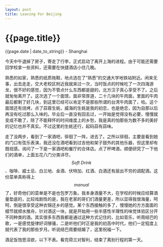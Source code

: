 ```yaml
---
layout: post
title: Leaving For Beijing
---
```


{{page.title}}
==============

<p class="meta">{{page.date | date_to_string}} - Shanghai</p>

今天中午退掉了房子，寄走了行李，正式启动了离开上海的进程。由于可能还需要回学校拿一些资料，还需要在快捷酒店小住几晚。

熟悉的如家，熟悉的纸质拖鞋，地点选在了“熟悉”的交通大学地铁站附近。闲来无事，出去走走，交大老校区附近我就来过一次，当时饭点的时候吃了一次四海游龙，很不好的感觉，因为不管点什么东西都是甜的，北方汉子真心享受不了。之后就匆匆离开了。这次选了一个面馆，面非常厚道，二十几块的牛肉面，里面的牛肉最后都剩了好几块，到这里已经可以肯定不是那些所谓的台湾牛肉面了，哈。这个面馆还有烧烤，点了蒜蓉生蚝，威海的生蚝是我的初恋，也是绝恋，因为自那以后再没有吃过那么入味的。毕业后一直没有回去过，一开始是觉得没有必要，慢慢就变成不敢了，除了不能释怀的时间维度上的乡愁，我是真的怕那些为数不多的美好的记忆也并不真实。不过这里的生蚝还行，起码蒜有蒜味。

走了没两步，看到了一家酒吧，徘徊了一阵，进去了。之所以徘徊，主要是看到她的门口有弦乐表演，我还没在酒吧看到过吉他和架子鼓外的其他乐器，但这里却有既视感。询问了一下是一家酒吧和餐厅的合体店。点了杯啤酒，顺便研究了一下他们的酒单，上面五花八门分类详尽，$$Soft \ Drink$$、咖啡、威士忌、白兰地、金酒、伏特加、红酒、白酒还有层出不穷的调配酒。这份菜单真称得上$$manual$$了，好奇他们的菜单是不是也包罗万象。我本身酒量不大，在学校的时候应经算酒量垫底的，比较戏剧性的是，我在老家的哥们们酒量更差，所以显得我很海量，呵呵，倒是很享受这种衣锦还乡的感觉。某个东西接触的多了，慢慢她的方方面面的细节就顺水推舟，针对酒这一块，就是开始用一些半感性半理性的味觉体验区分开不同种类的酒。其实很多东西我都是通过这种方式记住的，比如音乐，听周结巴的歌，一是感觉旋律好词够骚，二是听他们时正是我的初高中时代，他们一定程度上就代表了我的那些岁月。听说结巴周要结婚了，这里祝福一下。

酒足饭饱思淫欲，以下不表。看完荷兰对智利，结束了离别行程的第一天。
